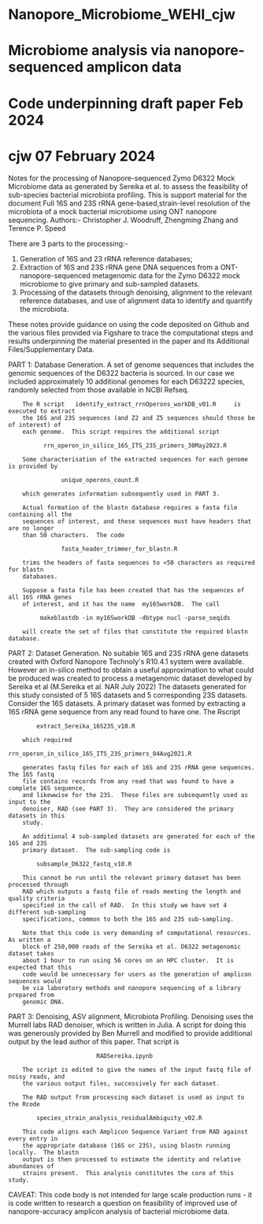 # Nanopore_Microbiome_WEHI_cjw
# Microbiome analysis via nanopore-sequenced amplicon data
# Code underpinning draft paper Feb 2024 
# cjw      07 February 2024
Notes for the processing of Nanopore-sequenced Zymo D6322 Mock Microbiome data as 
generated by Sereika et al. to assess the feasibility of sub-species bacterial microbiota 
profiling.  This is support material for the document 
  Full 16S and 23S rRNA gene-based,strain-level resolution of the microbiota of a mock 
  bacterial microbiome using ONT nanopore sequencing.
Authors:-
           Christopher J. Woodruff, Zhengming Zhang and Terence P. Speed
           
There are 3 parts to the processing:-
   1. Generation of 16S and 23 rRNA reference databases;
   2. Extraction of 16S and 23S rRNA gene DNA sequences from a ONT-nanopore-sequenced 
      metagenomic data for the Zymo D6322 mock microbiome to give primary and sub-sampled
      datasets.
   3. Processing of the datasets through denoising, alignment to the relevant reference 
      databases, and use of alignment data to identify and quantify the microbiota.
      
These notes provide guidance on using the code deposited on Github and the various files
provided via Figshare to trace the computational steps and results underpinning the 
material presented in the paper and its Additional Files/Supplementary Data. 

PART 1: Database Generation.
        A set of genome sequences that includes the genomic sequences of the D6322 
        bacteria is sourced. In our case we included approximately 10 additional genomes
        for each D63222 species, randomly selected from those available in NCBI Refseq.
        
        The R script   identify_extract_rrnOperons_workDB_v01.R     is executed to extract
        the 16S and 23S sequences (and Z2 and Z5 sequences should those be of interest) of
        each genome.  This script requires the additional script
        
              rrn_operon_in_silico_16S_ITS_23S_primers_30May2023.R
              
        Some characterisation of the extracted sequences for each genome is provided by 
        
                   unique_operons_count.R
                   
        which generates information subsequently used in PART 3.
        
        Actual formation of the blastn database requires a fasta file containing all the 
        sequences of interest, and these sequences must have headers that are no longer 
        than 50 characters.  The code 
        
                   fasta_header_trimmer_for_blastn.R
                   
        trims the headers of fasta sequences to <50 characters as required for blastn 
        databases.
        
        Suppose a fasta file has been created that has the sequences of all 16S rRNA genes
        of interest, and it has the name  my16SworkDB.  The call 
        
             makeblastdb -in my16SworkDB -dbtype nucl -parse_seqids
                      
        will create the set of files that constitute the required blastn database.
            


PART 2: Dataset Generation.
        No suitable 16S and 23S rRNA gene datasets created with Oxford Nanopore Technoly's R10.4.1 system were available. However an in-silico method to obtain a useful approximation to what could be produced was created to process a metagenomic dataset developed by Sereika et al (M.Sereika et al. NAR July 2022)
        The datasets generated for this study consisted of 5 16S datasets and 5 
        corresponding 23S datasets.  
        Consider the 16S datasets.  A primary dataset was formed by extracting a 16S rRNA 
        gene sequence from any read found to have one. The Rscript
        
            extract_Sereika_16S23S_v10.R
            
        which required
                        rrn_operon_in_silico_16S_ITS_23S_primers_04Aug2021.R
                        
        generates fastq files for each of 16S and 23S rRNA gene sequences.  The 16S fastq
        file contains records from any read that was found to have a complete 16S sequence,
        and likewwise for the 23S.  These files are subsequently used as input to the 
        denoiser, RAD (see PART 3).  They are considered the primary datasets in this 
        study.
        
        An additional 4 sub-sampled datasets are generated for each of the 16S and 23S 
        primary dataset.  The sub-sampling code is     
         
            subsample_D6322_fastq_v10.R
            
        This cannot be run until the relevant primary dataset has been processed through
        RAD which outputs a fastq file of reads meeting the length and quality criteria
        specified in the call of RAD.  In this study we have set 4 different sub-sampling
        specifications, common to both the 16S and 23S sub-sampling.
        
        Note that this code is very demanding of computational resources.  As written a 
        block of 250,000 reads of the Sereika et al. D6322 metagenomic dataset takes 
        about 1 hour to run using 56 cores on an HPC cluster.  It is expected that this 
        code would be unnecessary for users as the generation of amplicon sequences would 
        be via laboratory methods and nanopore sequencing of a library prepared from 
        genomic DNA.
             


PART 3: Denoising, ASV alignment, Microbiota Profiling.
        Denoising uses the Murrell labs RAD denoiser, which is written in Julia.  A script
        for doing this was generously provided by Ben Murrell and modified to provide 
        additional output by the lead author of this paper.  That script is 
        
                             RADSereika.ipynb
             
        The script is edited to give the names of the input fastq file of noisy reads, and 
        the various output files, successively for each dataset. 
        
        The RAD output from processing each dataset is used as input to the Rcode 
        
            species_strain_analysis_residualAmbiguity_v02.R
            
        This code aligns each Amplicon Sequence Variant from RAD against every entry in 
        the appropriate database (16S or 23S), using blastn running locally.  The blastn
        output is then processed to estimate the identity and relative abundances of 
        strains present.  This analysis constitutes the core of this study.

CAVEAT: This code body is not intended for large scale production runs - it is code written
        to research a question on feasibility of improved use of nanopore-accuracy amplicon
        analysis of bacterial microbiome data.


